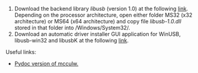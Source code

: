 <ol>
<li> Download the backend library <i>libusb</i> (version 1.0) at the following <a href="https://sourceforge.net/projects/libusb/files/">link</a>. Depending on the processor architecture, open either folder MS32 (x32 architecture) or MS64 (x64 architecture) and copy file <i>libusb-1.0.dll</i> stored in that folder into /Windows/System32/.
<li> Download an automatic driver installer GUI application for WinUSB, libusb-win32 and libusbK at the following <a href="http://zadig.akeo.ie/">link</a>.
</ol>
Useful links:

<ul>
  <li><a href="https://www.pydoc.io/pypi/mcculw-0.9.3/">Pydoc version of mcculw.</a>
</ul>
